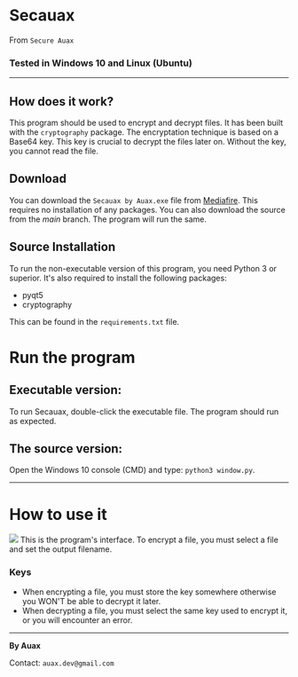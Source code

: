 # Secauax
From `Secure Auax`

### Tested in Windows 10 and Linux (Ubuntu)
---
## How does it work?
This program should be used to encrypt and decrypt files.
It has been built with the `cryptography` package. The encryptation technique is based on a Base64 key. This key is crucial to decrypt the files later on. 
Without the key, you cannot read the file.

## Download
You can download the `Secauax by Auax.exe` file from <a href="https://www.mediafire.com/file/sqw7wl1z01dg699/SecauaxByAuax.exe/file">Mediafire</a>. This requires no installation of any packages.
You can also download the source from the *main* branch.
The program will run the same.

## Source Installation
To run the non-executable version of this program, you need Python 3 
or superior. It's also required to install the following packages:
* pyqt5
* cryptography

This can be found in the `requirements.txt` file.

# Run the program
## Executable version:
To run Secauax, double-click the executable file. The program should run as expected.

## The source version:
Open the Windows 10 console (CMD) and type: `python3 window.py`.

---
# How to use it
<img src="https://user-images.githubusercontent.com/16353807/123293519-5827d600-d514-11eb-98cb-ab361c3164a7.JPG" />
This is the program's interface. To encrypt a file, you must select a file and set the output filename.

### Keys
* When encrypting a file, you must store the key somewhere otherwise you WON'T be able to decrypt it later.
* When decrypting a file, you must select the same key used to encrypt it, or you will encounter an error. 

---
**By Auax**

Contact: `auax.dev@gmail.com`
